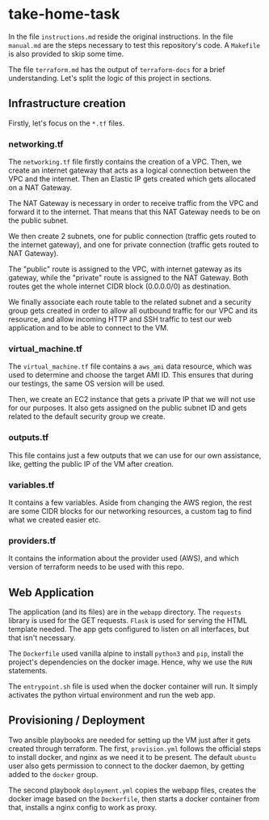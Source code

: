
# take-home-task
In the file `instructions.md` reside the original instructions. In the file `manual.md` are the steps necessary to test this repository's code. A `Makefile` is also provided to skip some time.

The file `terraform.md` has the output of `terraform-docs` for a brief understanding. Let's split the logic of this project in sections.

## Infrastructure creation
Firstly, let's focus on the `*.tf` files.  

### networking.tf
The `networking.tf` file firstly contains the creation of a VPC. Then, we create an internet gateway that acts as a logical connection between the VPC and the internet. Then an Elastic IP gets created which gets allocated on a NAT Gateway. 

The NAT Gateway is necessary in order to receive traffic from the VPC and forward it to the internet. That means that this NAT Gateway needs to be on the public subnet.

 We then create 2 subnets, one for public connection (traffic gets routed to the internet gateway), and one for private connection (traffic gets routed to NAT Gateway).

The "public" route is assigned to the VPC, with internet gateway as its gateway, while the "private" route is assigned to the NAT Gateway. Both routes get the whole internet CIDR block (0.0.0.0/0) as destination.

We finally associate each route table to the related subnet and a security group gets created in order to allow all outbound traffic for our VPC and its resource, and allow incoming HTTP and SSH traffic to test our web application and to be able to connect to the VM. 

### virtual_machine.tf
The `virtual_machine.tf` file contains a `aws_ami` data resource, which was used to determine and choose the target AMI ID. This ensures that during our testings, the same OS version will be used. 

Then, we create an EC2 instance that gets a private IP that we will not use for our purposes. It also gets assigned on the public subnet ID and gets related to the default security group we create.

### outputs.tf
This file contains just a few outputs that we can use for our own assistance, like, getting the public IP of the VM after creation.

### variables.tf
It contains a few variables. Aside from changing the AWS region, the rest are some CIDR blocks for our networking resources, a custom tag to find what we created easier etc.

### providers.tf
It contains the information about the provider used (AWS), and which version of terraform needs to be used with this repo.

## Web Application
The application (and its files) are in the `webapp` directory. The `requests` library is used for the GET requests. `Flask` is used for serving the HTML template needed. The app gets configured to listen on all interfaces, but that isn't necessary.

The `Dockerfile` used vanilla alpine to install `python3` and `pip`, install the project's dependencies on the docker image. Hence, why we use the `RUN` statements.

 The `entrypoint.sh` file is used when the docker container will run. It simply activates the python virtual environment and run the web app.

##  Provisioning / Deployment
Two ansible playbooks are needed for setting up the VM just after it gets created through terraform. The first, `provision.yml` follows the official steps to install docker, and nginx as we need it to be present. The default `ubuntu` user also gets permission to connect to the docker daemon, by getting added to the `docker` group.

The second playbook `deployment.yml` copies the webapp files, creates the docker image based on the `Dockerfile`, then starts a docker container from that, installs a nginx config to work as proxy.

